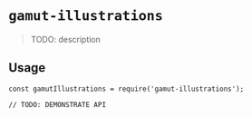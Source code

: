 # `gamut-illustrations`

> TODO: description

## Usage

```
const gamutIllustrations = require('gamut-illustrations');

// TODO: DEMONSTRATE API
```
